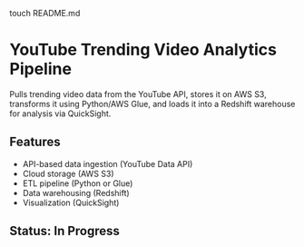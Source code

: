 touch README.md
# YouTube Trending Video Analytics Pipeline
Pulls trending video data from the YouTube API, stores it on AWS S3, transforms it using Python/AWS Glue, and loads it into a Redshift warehouse for analysis via QuickSight.
## Features
- API-based data ingestion (YouTube Data API)
- Cloud storage (AWS S3)
- ETL pipeline (Python or Glue)
- Data warehousing (Redshift)
- Visualization (QuickSight)
## Status: In Progress
